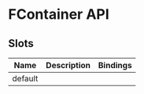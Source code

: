 # FContainer API

## Slots

| Name    | Description | Bindings |
| ------- | ----------- | -------- |
| default |             |          |
